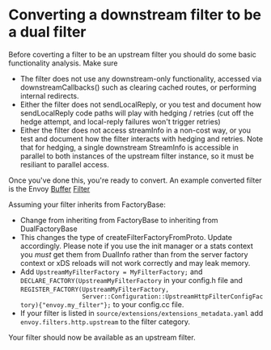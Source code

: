 # Converting a downstream filter to be a dual filter

Before coverting a filter to be an upstream filter you should do some basic
functionality analysis. Make sure

  * The filter does not use any downstream-only functionality, accessed via
    downstreamCallbacks() such as clearing cached routes, or performing internal redirects.
  * Either the filter does not sendLocalReply, or you test and document how
    sendLocalReply code paths will play with hedging / retries (cut off the
    hedge attempt, and local-reply failures won't trigger retries)
  * Either the filter does not access streamInfo in a non-cost way, or you test
    and document how the filter interacts with hedging and retries. Note that
    for hedging, a single downstream StreamInfo is accessible in parallel to
    both instances of the upstream filter instance, so it must be resiliant to
    parallel access.

Once you've done this, you're ready to convert. An example converted filter is the Envoy
[Buffer](https://github.com/envoyproxy/envoy/blob/main/source/extensions/filters/http/buffer/config.cc)
[Filter](https://github.com/envoyproxy/envoy/blob/main/source/extensions/filters/http/buffer/config.h)

Assuming your filter inherits from FactoryBase:

  * Change from inheriting from FactoryBase to inheriting from DualFactoryBase
  * This changes the type of createFilterFactoryFromProto.  Update accordingly.
    Please note if you use the init manager or a stats context you *must* get
    them from DualInfo rather than from the server factory context or xDS
    reloads will not work correctly and may leak memory.
  * Add ``UpstreamMyFilterFactory = MyFilterFactory;`` and
    ``DECLARE_FACTORY(UpstreamMyFilterFactory`` in your config.h file and
    ``REGISTER_FACTORY(UpstreamMyFilterFactory,
                     Server::Configuration::UpstreamHttpFilterConfigFactory){"envoy.my_filter"};`` to
    your config.cc file.
  * If your filter is listed in ``source/extensions/extensions_metadata.yaml``
    add ``envoy.filters.http.upstream`` to the filter category.

Your filter should now be available as an upstream filter.
